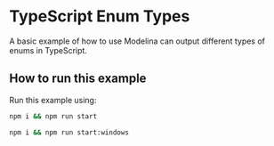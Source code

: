 # TypeScript Enum Types

A basic example of how to use Modelina can output different types of enums in TypeScript.

## How to run this example
Run this example using:

```sh
npm i && npm run start
```
```sh
npm i && npm run start:windows
```